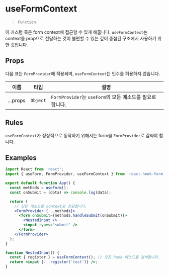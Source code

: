 # useFormContext

> `Function`

이 커스텀 훅은 form context에 접근할 수 있게 해줍니다. `useFormContext`는 context를 prop으로 전달하는 것이 불편할 수 있는 깊이 중첩된 구조에서 사용하기 위한 것입니다.

## Props

다음 표는 `FormProvider`에 적용되며, `useFormContext`는 인수를 허용하지 않습니다.

| 이름     | 타입     | 설명                                                      |
| -------- | -------- | --------------------------------------------------------- |
| ...props | `Object` | `FormProvider`는 `useForm`의 모든 메소드를 필요로 합니다. |

## Rules

`useFormContext`가 정상적으로 동작하기 위해서는 form을 `FormProvider`로 감싸야 합니다.

## Examples

```jsx
import React from 'react';
import { useForm, FormProvider, useFormContext } from 'react-hook-form';

export default function App() {
  const methods = useForm();
  const onSubmit = (data) => console.log(data);

  return (
    // 모든 메소드를 context로 전달합니다.
    <FormProvider {...methods}>
      <form onSubmit={methods.handleSubmit(onSubmit)}>
        <NestedInput />
        <input types="submit" />
      </form>
    </FormProvider>
  );
}

function NestedInput() {
  const { register } = useFormContext(); // 모든 hook 메소드를 검색합니다.
  return <input {...register('test')} />;
}
```
